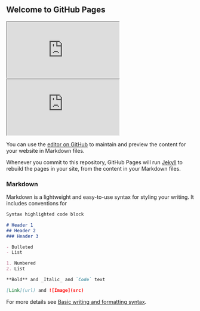 ## Welcome to GitHub Pages

<iframe src="http://localhost:8889/view/Documents/Cal/Spring22/255/data/assessed_map.html" title="Assessed Home Value 2019"></iframe>

<iframe src="https://victoriabeckley.github.io/prop13/assessed_chart.html" title="Assessed Home Value by Neighborhood"></iframe>

You can use the [editor on GitHub](https://github.com/victoriabeckley/prop13/edit/gh-pages/index.md) to maintain and preview the content for your website in Markdown files.

Whenever you commit to this repository, GitHub Pages will run [Jekyll](https://jekyllrb.com/) to rebuild the pages in your site, from the content in your Markdown files.

### Markdown

Markdown is a lightweight and easy-to-use syntax for styling your writing. It includes conventions for

```markdown
Syntax highlighted code block

# Header 1
## Header 2
### Header 3

- Bulleted
- List

1. Numbered
2. List

**Bold** and _Italic_ and `Code` text

[Link](url) and ![Image](src)
```

For more details see [Basic writing and formatting syntax](https://docs.github.com/en/github/writing-on-github/getting-started-with-writing-and-formatting-on-github/basic-writing-and-formatting-syntax).


